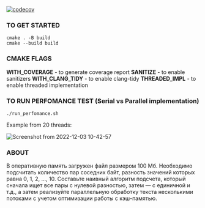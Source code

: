 [![codecov](https://codecov.io/gh/LizaAvsyannik/MADE_Cpp_2022/branch/hw4/graph/badge.svg?token=NX85UGLETP)](https://codecov.io/gh/LizaAvsyannik/MADE_Cpp_2022)
### TO GET STARTED
```
cmake . -B build
cmake --build build
```
### CMAKE FLAGS
**WITH_COVERAGE** - to generate coverage report
**SANITIZE** - to enable sanitizers
**WITH_CLANG_TIDY** - to enable clang-tidy
**THREADED_IMPL** - to enable threaded implementation

### TO RUN PERFOMANCE TEST (Serial vs Parallel implementation)
```
./run_perfomance.sh
```
Example from 20 threads:

![Screenshot from 2022-12-03 10-42-57](https://user-images.githubusercontent.com/66686119/205430779-8e0af42f-c92b-4fc7-89f7-e323df06b615.png)

### ABOUT
В оперативную память загружен файл размером 100 Мб. Необходимо подсчитать количество пар соседних байт, разность значений которых равна 0, 1, 2, …, 10. Составьте наивный алгоритм подсчета, который сначала ищет все пары с нулевой разностью, затем — с единичной и т.д., а затем реализуйте параллельную обработку текста несколькими потоками с учетом оптимизации работы с кэш-памятью.
